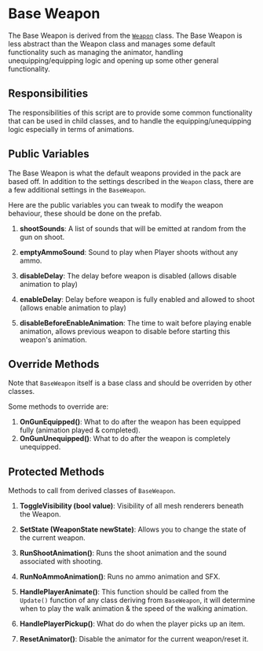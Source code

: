 # Base Weapon

The Base Weapon is derived from the [`Weapon`](Weapon.md) class. The Base Weapon is less abstract than the Weapon class and manages some default functionality such as managing the animator, handling unequipping/equipping logic and opening up some other general functionality.

## Responsibilities

The responsibilities of this script are to provide some common functionality that can be used in child classes, and to handle the equipping/unequipping logic especially in terms of animations.

## Public Variables

The Base Weapon is what the default weapons provided in the pack are based off. In addition to the settings described in the `Weapon` class, there are a few additional settings in the `BaseWeapon`.

Here are the public variables you can tweak to modify the weapon behaviour, these should be done on the prefab.

1. **shootSounds**: A list of sounds that will be emitted at random from the gun on shoot.

2. **emptyAmmoSound**: Sound to play when Player shoots without any ammo.

3. **disableDelay**: The delay before weapon is disabled (allows disable animation to play)

4. **enableDelay**: Delay before weapon is fully enabled and allowed to shoot (allows enable animation to play)

5. **disableBeforeEnableAnimation**: The time to wait before playing enable animation, allows previous weapon to disable before starting this weapon's animation.

## Override Methods

Note that `BaseWeapon` itself is a base class and should be overriden by other classes.

Some methods to override are:

1. **OnGunEquipped()**: What to do after the weapon has been equipped fully (animation played & completed).
2. **OnGunUnequipped()**: What to do after the weapon is completely unequipped.

## Protected Methods

Methods to call from derived classes of `BaseWeapon`.

1. **ToggleVisibility (bool value)**: Visibility of all mesh renderers beneath the Weapon.

2. **SetState (WeaponState newState)**: Allows you to change the state of the current weapon.

3. **RunShootAnimation()**: Runs the shoot animation and the sound associated with shooting.

4. **RunNoAmmoAnimation()**: Runs no ammo animation and SFX.

5. **HandlePlayerAnimate()**: This function should be called from the `Update()` function of any class deriving from `BaseWeapon`, it will determine when to play the walk animation & the speed of the walking animation.

6. **HandlePlayerPickup()**: What do do when the player picks up an item.

7. **ResetAnimator()**: Disable the animator for the current weapon/reset it.
